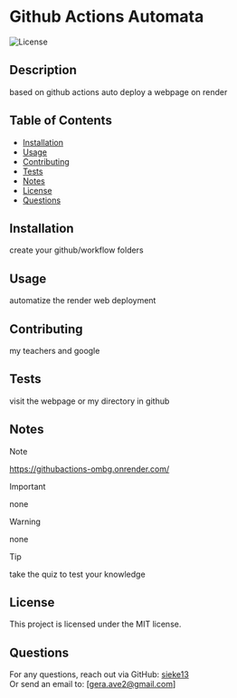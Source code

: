 
# Github Actions Automata

![License](https://badgen.net/badge/license/MIT/blue)

## Description
based on github actions auto deploy a webpage on render

## Table of Contents
- [Installation](#installation)
- [Usage](#usage)
- [Contributing](#contributing)
- [Tests](#tests)
- [Notes](#notes)
- [License](#license)
- [Questions](#questions)

## Installation
create your github/workflow folders

## Usage
automatize the render web deployment

## Contributing
my teachers and google

## Tests
visit the webpage or my directory in github

## Notes

> [!NOTE]
> https://githubactions-ombg.onrender.com/

> [!IMPORTANT]
> none

> [!WARNING]
> none

> [!TIP]
> take the quiz to test your knowledge

## License
This project is licensed under the MIT license.

## Questions
For any questions, reach out via GitHub: [sieke13](https://github.com/sieke13)  
Or send an email to: [gera.ave2@gmail.com]
